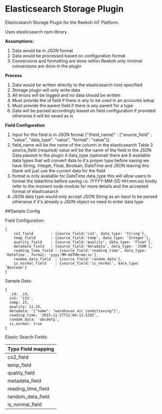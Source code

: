 # Elasticsearch Storage Plugin

Elasticsearch Storage Plugin for the Reekoh IoT Platform.

Uses elasticsearch npm library

**Assumptions:**

1. Data would be in JSON format
2. Data would be processed based on configuration format
3. Conversions and formatting are done within Reekoh only minimal conversions are done in the plugin

**Process**

1. Data would be written directly to the elasticsearch host specified
2. Storage plugin will only write data
3. All errors will be logged and no data should be written
4. Must provide the id field if there is any to be used in an accounts setup
5. Must provide the parent field if there is any parent for a type
6. Data will be parsed accordingly based on field configuration if provided otherwise it will be saved as is

**Field Configuration**

1. Input for this field is in JSON format {"(field_name)" : {"source_field" : "value", "data_type": "value", "format": "value"}}.
2. field_name will be the name of the column in the elasticsearch Table
3  source_field (required) value will be the name of the field in the JSON Data passed to the plugin
4  data_type (optional) there are 6 available data types that will convert data to it's proper type before saving
   we have String, Integer, Float, Boolean, DateTime and JSON leaving this blank will just use the current data for
   the field
5. format is only available for DateTime data_type this will allow users to format the date/time before saving
   i.e. (YYYY-MM-DD HH:mm:ss) kindly refer to the moment node module for more details and the accepted format
   of elasticsearch
6. JSON data type would only accept JSON String as an input to be parsed otherwise if it's already a JSON object no
   need to enter data type

##Sample Config

Field Configuration:
```
{
    co2_field      	 : {source_field:'co2', data_type: 'String'},
    temp_field     	 : {source_field:'temp', data_type: 'Integer'},
    quality_field  	 : {source_field:'quality', data_type: 'Float'},
    metadata_field 	 : {source_field:'metadata', data_type: 'JSON'},
    reading_time_field : {source_field:'reading_time', data_type: 'DateTime', format: 'yyyy-MM-ddTHH:mm:ss'},
    random_data_field  : {source_field:'random_data'},
    is_normal_field    : {source_field:'is_normal', data_type: 'Boolean'}
}
```

Sample Data:
```
{
  _id: _id,
  co2: '11%',
  temp: 23,
  quality: 11.25,
  metadata: '{"name": "warehouse air conditioning"}',
  reading_time: '2015-11-27T11:04:13.539Z',
  random_data: 'abcdefg',
  is_normal: true
}
```

Elastic Search Fields:

Type Field mapping |
-------------------|
co2_field          |
temp_field         |
quality_field      |
metadata_field     |
reading_time_field |
random_data_field  |
is_normal_field    |

